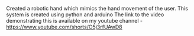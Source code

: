 Created a robotic hand which mimics the hand movement of the user. This system is created using python and arduino
The link to the video demonstrating this is available on my youtube channel - https://www.youtube.com/shorts/O5j3rfUAwD8
